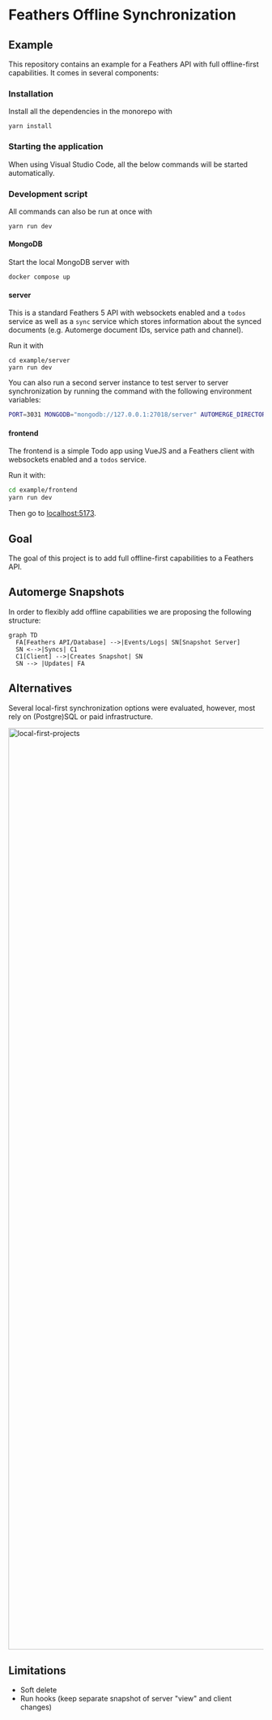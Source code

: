 # Feathers Offline Synchronization

## Example

This repository contains an example for a Feathers API with full offline-first capabilities. It comes in several components:

### Installation

Install all the dependencies in the monorepo with

```
yarn install
```

### Starting the application

When using Visual Studio Code, all the below commands will be started automatically.

### Development script

All commands can also be run at once with

```
yarn run dev
```

#### MongoDB

Start the local MongoDB server with

```
docker compose up
```

#### server

This is a standard Feathers 5 API with websockets enabled and a `todos` service as well as a `sync` service which stores information about the synced documents (e.g. Automerge document IDs, service path and channel).

Run it with

```
cd example/server
yarn run dev
```

You can also run a second server instance to test server to server synchronization by running the command with the following environment variables:

```sh
PORT=3031 MONGODB="mongodb://127.0.0.1:27018/server" AUTOMERGE_DIRECTORY="../../data/automerge2" SYNC_SERVER_URL="http://localhost:3030" yarn run dev
```

#### frontend

The frontend is a simple Todo app using VueJS and a Feathers client with websockets enabled and a `todos` service.

Run it with:

```sh
cd example/frontend
yarn run dev
```

Then go to [localhost:5173](http://localhost:5173).

## Goal

The goal of this project is to add full offline-first capabilities to a Feathers API.

## Automerge Snapshots

In order to flexibly add offline capabilities we are proposing the following structure:

```mermaid
graph TD
  FA[Feathers API/Database] -->|Events/Logs| SN[Snapshot Server]
  SN <-->|Syncs| C1
  C1[Client] -->|Creates Snapshot| SN
  SN --> |Updates| FA
```

## Alternatives

Several local-first synchronization options were evaluated, however, most rely on (Postgre)SQL or paid infrastructure.

<img width="1821" alt="local-first-projects" src="https://github.com/user-attachments/assets/85c9fa2a-f0b9-4506-af71-1f02d510d1e7" />

## Limitations

- Soft delete
- Run hooks (keep separate snapshot of server "view" and client changes)
